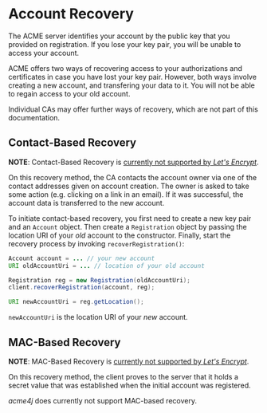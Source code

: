 # Account Recovery

The ACME server identifies your account by the public key that you provided on registration. If you lose your key pair, you will be unable to access your account.

ACME offers two ways of recovering access to your authorizations and certificates in case you have lost your key pair. However, both ways involve creating a new account, and transfering your data to it. You will not be able to regain access to your old account.

Individual CAs may offer further ways of recovery, which are not part of this documentation.

## Contact-Based Recovery

**NOTE**: Contact-Based Recovery is [currently not supported by _Let's Encrypt_](https://github.com/letsencrypt/boulder/issues/432).

On this recovery method, the CA contacts the account owner via one of the contact addresses given on account creation. The owner is asked to take some action (e.g. clicking on a link in an email). If it was successful, the account data is transferred to the new account.

To initiate contact-based recovery, you first need to create a new key pair and an `Account` object. Then create a `Registration` object by passing the location URI of your _old_ account to the constructor. Finally, start the recovery process by invoking `recoverRegistration()`:

```java
Account account = ... // your new account
URI oldAccountUri = ... // location of your old account

Registration reg = new Registration(oldAccountUri);
client.recoverRegistration(account, reg);

URI newAccountUri = reg.getLocation();
```

`newAccountUri` is the location URI of your _new_ account.

## MAC-Based Recovery

**NOTE**: MAC-Based Recovery is [currently not supported by _Let's Encrypt_](https://github.com/letsencrypt/boulder/issues/433).

On this recovery method, the client proves to the server that it holds a secret value that was established when the initial account was registered.

_acme4j_ does currently not support MAC-based recovery.
